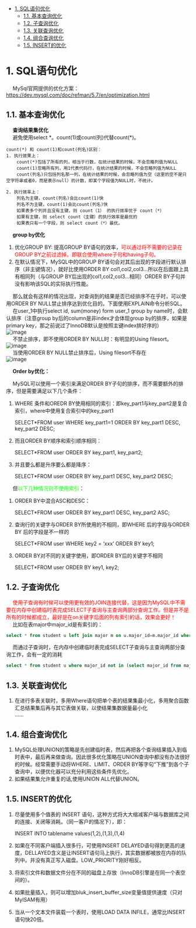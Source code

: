 
<!-- TOC -->

- [1. SQL语句优化](#1-sql语句优化)
    - [1.1. 基本查询优化](#11-基本查询优化)
    - [1.2. 子查询优化](#12-子查询优化)
    - [1.3. 关联查询优化](#13-关联查询优化)
    - [1.4. 组合查询优化](#14-组合查询优化)
    - [1.5. INSERT的优化](#15-insert的优化)

<!-- /TOC -->

# 1. SQL语句优化
&emsp; MySql官网提供的优化方案：https://dev.mysql.com/doc/refman/5.7/en/optimization.html  

## 1.1. 基本查询优化  
&emsp; **查询结果集优化**  
&emsp; 避免使用select \*。count(1)或count(列)代替count(*)。  

    count(*) 和 count(1)和count(列名)区别：  
    1. 执行效果上： 
        count(*)包括了所有的列，相当于行数，在统计结果的时候，不会忽略列值为NULL  
        count(1)忽略所有列，用1代表代码行，在统计结果的时候，不会忽略列值为NULL  
        count(列名)只包括列名那一列，在统计结果的时候，会忽略列值为空（这里的空不是只空字符串或者0，而是表示null）的计数，即某个字段值为NULL时，不统计。
    
    2. 执行效率上：  
        列名为主键，count(列名)会比count(1)快  
        列名不为主键，count(1)会比count(列名)快  
        如果表多个列并且没有主键，则 count（1） 的执行效率优于 count（*）  
        如果有主键，则 select count（主键）的执行效率是最优的  
        如果表只有一个字段，则 select count（*）最优。

&emsp; **group by优化**  
1. 优化GROUP BY: 提高GROUP BY语句的效率，<font color = "red">可以通过将不需要的记录在GROUP BY之前过滤掉。即联合使用where子句和having子句。</font>  
2. 在默认情况下，MySQL中的GROUP BY语句会对其后出现的字段进行默认排序（非主键情况），就好比使用ORDER BY col1,col2,col3…所以在后面跟上具有相同列（与GROUP BY后出现的col1,col2,col3…相同）ORDER BY子句并没有影响该SQL的实际执行性能。  

&emsp; 那么就会有这样的情况出现，对查询到的结果是否已经排序不在乎时，可以使用ORDER BY NULL禁止排序达到优化目的。下面使用EXPLAIN命令分析SQL。  
&emsp; 在user_1中执行select id, sum(money) form user_1 group by name时，会默认排序（注意group by后的column是非index才会体现group by的排序，如果是primary key，那之前说过了InnoDB默认是按照主键index排好序的）  
![image](https://gitee.com/wt1814/pic-host/raw/master/images/SQL/sql-53.png)  
&emsp; 不禁止排序，即不使用ORDER BY NULL时：有明显的Using filesort。  
![image](https://gitee.com/wt1814/pic-host/raw/master/images/SQL/sql-54.png)  
&emsp; 当使用ORDER BY NULL禁止排序后，Using filesort不存在  
![image](https://gitee.com/wt1814/pic-host/raw/master/images/SQL/sql-55.png)  

&emsp; **Order by优化：**  
<!-- 
MySQL中order by语句的实现原理以及优化手段 
https://mp.weixin.qq.com/s/FykC_mfqJH5oics3wIzBQA
-->
&emsp; MySQL可以使用一个索引来满足ORDER BY子句的排序，而不需要额外的排序，但是需要满足以下几个条件：  
1. WHERE 条件和OREDR BY使用相同的索引：即key_part1与key_part2是复合索引，where中使用复合索引中的key_part1  

    SELECT*FROM user WHERE key_part1=1 ORDER BY key_part1 DESC, key_part2 DESC;
2. 而且ORDER BY顺序和索引顺序相同：  

    SELECT*FROM user ORDER BY key_part1, key_part2;
3. 并且要么都是升序要么都是降序：  

    SELECT*FROM user ORDER BY key_part1 DESC, key_part2 DESC;

&emsp; 但<font color = "lime">以下几种情况则不使用索引</font>：  
1. ORDER BY中混合ASC和DESC：  

    SELECT*FROM user ORDER BY key_part1 DESC, key_part2 ASC;
2. 查询行的关键字与ORDER BY所使用的不相同，即WHERE 后的字段与ORDER BY 后的字段是不一样的  

    SELECT*FROM user WHERE key2 = ‘xxx’ ORDER BY key1;
3. ORDER BY对不同的关键字使用，即ORDER BY后的关键字不相同  
    
    SELECT*FROM user ORDER BY key1, key2;

## 1.2. 子查询优化  
&emsp; <font color = "red">使用子查询有时候可以使用更有效的JOIN连接代替，这是因为MySQL中不需要在内存中创建临时表完成SELECT子查询与主查询两部分查询工作。但是并不是所有的时候都成立，最好是在on关键字后面的列有索引的话，效果会更好！</font>  
&emsp; 比如在表major中major_id是有索引的：  

```sql
select * from student u left join major m on u.major_id=m.major_id where m.major_id is null;
```

&emsp; 而通过子查询时，在内存中创建临时表完成SELECT子查询与主查询两部分查询工作，会有一定的消耗  

```sql
select * from student u where major_id not in (select major_id from major);
```

## 1.3. 关联查询优化  
1. 在进行多表关联时，多用Where语句把单个表的结果集最小化，多用聚合函数汇总结果集后再与其它表做关联，以使结果集数据量最小化  
......

## 1.4. 组合查询优化  
1. MySQL处理UNION的策略是先创建临时表，然后再把各个查询结果插入到临时表中，最后再来做查询。因此很多优化策略在UNION查询中都没有办法很好的时候。经常需要手动将WHERE、LIMIT、ORDER BY等字句“下推”到各个子查询中，以便优化器可以充分利用这些条件先优化。  
2. 如果结果集允许重复的话,使用UNION ALL代替UNION。  

## 1.5. INSERT的优化  
1. 尽量使用多个值表的 INSERT 语句，这种方式将大大缩减客户端与数据库之间的连接、关闭等消耗。（同一客户的情况下），即：  

    INSERT INTO tablename values(1,2),(1,3),(1,4)  
2. 如果在不同客户端插入很多行，可使用INSERT DELAYED语句得到更高的速度，DELLAYED含义是让INSERT语句马上执行，其实数据都被放在内存的队列中。并没有真正写入磁盘。LOW_PRIORITY刚好相反。  
3. 将索引文件和数据文件分在不同的磁盘上存放（InnoDB引擎是在同一个表空间的）。  
4. 如果批量插入，则可以增加bluk_insert_buffer_size变量值提供速度（只对MyISAM有用）  
5. 当从一个文本文件装载一个表时，使用LOAD DATA INFILE，通常比INSERT语句快20倍。  